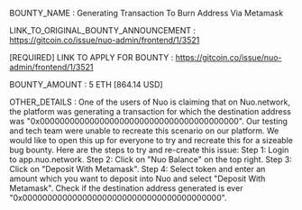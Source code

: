 BOUNTY_NAME : Generating Transaction To Burn Address Via Metamask

LINK_TO_ORIGINAL_BOUNTY_ANNOUNCEMENT : https://gitcoin.co/issue/nuo-admin/frontend/1/3521

[REQUIRED] LINK TO APPLY FOR BOUNTY : https://gitcoin.co/issue/nuo-admin/frontend/1/3521

BOUNTY_AMOUNT : 5 ETH [864.14 USD]

OTHER_DETAILS : One of the users of Nuo is claiming that on Nuo.network, the platform was generating a transaction for which the destination address was "0x0000000000000000000000000000000000000000". Our testing and tech team were unable to recreate this scenario on our platform. We would like to open this up for everyone to try and recreate this for a sizeable bug bounty. Here are the steps to try and re-create this issue: Step 1: Login to app.nuo.network. Step 2: Click on "Nuo Balance" on the top right. Step 3: Click on "Deposit With Metamask". Step 4: Select token and enter an amount which you want to deposit into Nuo and select "Deposit With Metamask". Check if the destination address generated is ever "0x0000000000000000000000000000000000000000".
